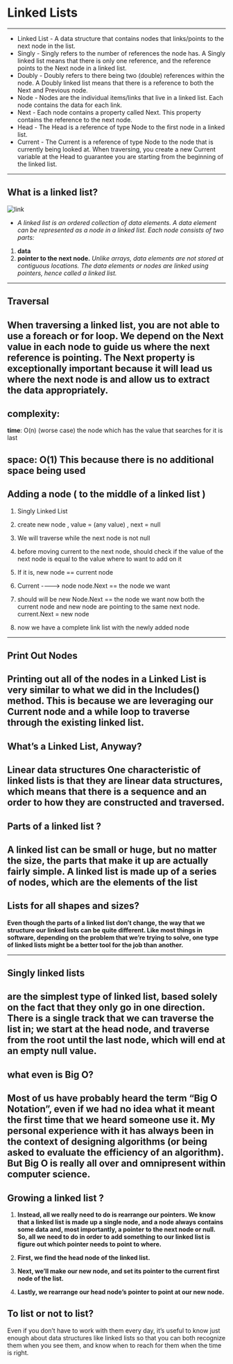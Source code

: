 # Linked Lists
--------------------------------------------------------------

* Linked List - A data structure that contains nodes that links/points to the next node in the list.
* Singly - Singly refers to the number of references the node has. A Singly linked list means that there is only one reference, and the reference points to the Next node in a linked list.
* Doubly - Doubly refers to there being two (double) references within the node. A Doubly linked list means that there is a reference to both the Next and Previous node.
* Node - Nodes are the individual items/links that live in a linked list. Each node contains the data for each link.
* Next - Each node contains a property called Next. This property contains the reference to the next node.
* Head - The Head is a reference of type Node to the first node in a linked list.
* Current - The Current is a reference of type Node to the node that is currently being looked at. When traversing, you create a new Current variable at the Head to guarantee you are starting from the beginning of the linked list.
-----------------------------------------
## What is a linked list?
![link](https://res.cloudinary.com/practicaldev/image/fetch/s--m7qa_Dfb--/c_imagga_scale,f_auto,fl_progressive,h_420,q_auto,w_1000/https://dev-to-uploads.s3.amazonaws.com/uploads/articles/trsu6uhv8j0x1fhzx53a.png)


* *A linked list is an ordered collection of data elements. A data element can be represented as a node in a linked list. Each node consists of two parts:*

1. **data** 
2. **pointer to the next node.**
*Unlike arrays, data elements are not stored at contiguous locations. The data elements or nodes are linked using pointers, hence called a linked list.*
---------------------------------------------------------------

## Traversal

**When traversing a linked list, you are not able to use a foreach or for loop. We depend on the Next value in each node to guide us where the next reference is pointing. The Next property is exceptionally important because it will lead us where the next node is and allow us to extract the data appropriately.**
-----------------------------------------------------------------------------------
## complexity:

**time**: O(n) (worse case) the node which has the value that searches for it is last

**space**: O(1) This because there is no additional space being used
-----------------------------------------------------------------------------------

##  Adding a node ( to the middle of a linked list )

1. Singly Linked List

2. create new node , value = (any value) , next = null

3. We will traverse while the next node is not null

4. before moving current to the next node, should check if the value of the next node is equal to the value where to want to add on it

5. If it is, new node == current node

6. Current ----> node node.Next == the node we want

7. should will be new Node.Next == the node we want now both the current node and new node are pointing to the same next node. current.Next = new node

8. now we have a complete link list with the newly added node


----------------------------------------------------------------------------------------

## Print Out Nodes

**Printing out all of the nodes in a Linked List is very similar to what we did in the Includes() method. This is because we are leveraging our Current node and a while loop to traverse through the existing linked list.**
----------------------------------------------------------------------------


## What’s a Linked List, Anyway?
**Linear data structures**
**One characteristic of linked lists is that they are linear data structures, which means that there is a sequence and an order to how they are constructed and traversed.**
----------------------------------------------------



## Parts of a linked list ?
**A linked list can be small or huge, but no matter the size, the parts that make it up are actually fairly simple. A linked list is made up of a series of nodes, which are the elements of the list**
----------------------------------------------------------------



## Lists for all shapes and sizes? 

**Even though the parts of a linked list don’t change, the way that we structure our linked lists can be quite different. Like most things in software, depending on the problem that we’re trying to solve, one type of linked lists might be a better tool for the job than another.**

-----------------------------------------------------------------------


## Singly linked lists

**are the simplest type of linked list, based solely on the fact that they only go in one direction. There is a single track that we can traverse the list in; we start at the head node, and traverse from the root until the last node, which will end at an empty null value.**
------------------------------------------

## what even is Big O?

**Most of us have probably heard the term “Big O Notation”, even if we had no idea what it meant the first time that we heard someone use it. My personal experience with it has always been in the context of designing algorithms (or being asked to evaluate the efficiency of an algorithm). But Big O is really all over and omnipresent within computer science.**
---------------------------------------------------------------

## Growing a linked list ?

1. **Instead, all we really need to do is rearrange our pointers. We know that a linked list is made up a single node, and a node always contains some data and, most importantly, a pointer to the next node or null. So, all we need to do in order to add something to our linked list is figure out which pointer needs to point to where.**

2. **First, we find the head node of the linked list.**

3. **Next, we’ll make our new node, and set its pointer to the current first node of the list.**

4. **Lastly, we rearrange our head node’s pointer to point at our new node.**

## To list or not to list?
Even if you don’t have to work with them every day, it’s useful to know just enough about data structures like linked lists so that you can both recognize them when you see them, and know when to reach for them when the time is right.